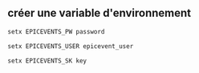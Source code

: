 ## créer une variable d'environnement
``` bash
setx EPICEVENTS_PW password
```

``` bash
setx EPICEVENTS_USER epicevent_user
```

``` bash
setx EPICEVENTS_SK key
```